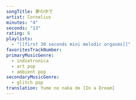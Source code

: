 ```yaml
---
songTitle: 夢の中で
artist: Cornelius
minutes: "4"
seconds: "13"
rating: 6
playlists:
  - "[[first 30 seconds mini melodic orgasms]]"
favoritesTrackNumber:
primaryMusicGenre:
  - indietronica
  - art pop
  - ambient pop
secondaryMusicGenre:
  - glitch pop
translation: Yume no naka de [In a Dream]
---
```

